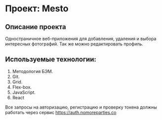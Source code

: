 # Проект: Mesto

## Описание проекта

Одностраничное веб-приложения для добавления, удаления и выбора интересных фотографий. Так же можно редактировать профиль.

## Используемые технологии:

1. Методология БЭМ.
2. Git.
3. Grid.
4. Flex-box.
5. JavaScript.
6. React

Все запросы на авторизацию, регистрацию и проверку токена должны работать через сервис https://auth.nomoreparties.co
